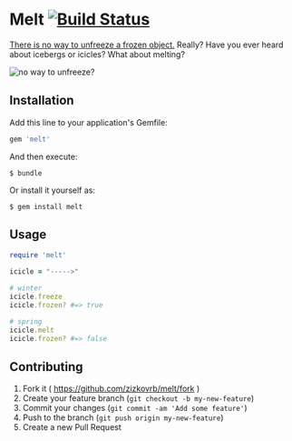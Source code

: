 # Melt [![Build Status](https://travis-ci.org/zizkovrb/melt.svg?branch=master)](https://travis-ci.org/zizkovrb/melt)

[There is no way to unfreeze a frozen object.](http://ruby-doc.org/core-2.2.0/Object.html#method-i-freeze) Really? Have you ever heard about icebergs or icicles? What about melting?

![no way to unfreeze?](http://media.giphy.com/media/Et9WoN2Aejm3C/giphy.gif)

## Installation

Add this line to your application's Gemfile:

```ruby
gem 'melt'
```

And then execute:

    $ bundle

Or install it yourself as:

    $ gem install melt

## Usage

```ruby
require 'melt'

icicle = "----->"

# winter
icicle.freeze
icicle.frozen? #=> true

# spring
icicle.melt
icicle.frozen? #=> false
```

## Contributing

1. Fork it ( https://github.com/zizkovrb/melt/fork )
2. Create your feature branch (`git checkout -b my-new-feature`)
3. Commit your changes (`git commit -am 'Add some feature'`)
4. Push to the branch (`git push origin my-new-feature`)
5. Create a new Pull Request
